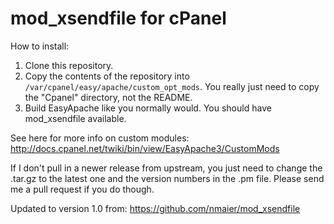 mod_xsendfile for cPanel
========================

How to install:

1. Clone this repository.
2. Copy the contents of the repository into `/var/cpanel/easy/apache/custom_opt_mods`.
   You really just need to copy the "Cpanel" directory, not the README.
3. Build EasyApache like you normally would. You should have mod_xsendfile
   available.

See here for more info on custom modules:
http://docs.cpanel.net/twiki/bin/view/EasyApache3/CustomMods

If I don't pull in a newer release from upstream, you just need to change the .tar.gz
to the latest one and the version numbers in the .pm file. Please send me a pull
request if you do though.

Updated to version 1.0 from: https://github.com/nmaier/mod_xsendfile

